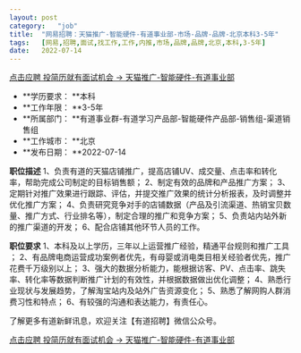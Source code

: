 ```yaml
---
layout:	post
category:	"job"
title:	"网易招聘：天猫推广-智能硬件-有道事业部-市场-品牌-品牌-北京本科3-5年"
tags:	[网易,招聘,面试,找工作,工作,内推,市场,品牌,品牌,北京,本科,3-5年]
date:	2022-07-14
---
```


[点击应聘 投简历就有面试机会 -> 天猫推广-智能硬件-有道事业部](http://mobile.bole.netease.com/bole/boleDetail?id=37896&employeeId=346f03c3cda5f04c&key=all)



- **学历要求： **本科
- **工作年限： **3-5年
- **所属部门： **有道事业群-有道学习产品部-智能硬件产品部-销售组-渠道销售组
- **工作城市： **北京
- **发布日期： **2022-07-14



**职位描述**
1、负责有道的天猫店铺推广，提高店铺UV、成交量、点击率和转化率，帮助完成公司制定的目标销售额；
2、制定有效的品牌和产品推广方案；
3、定期针对推广效果进行跟踪、评估，并提交推广效果的统计分析报表，及时调整并优化推广方案；
4、负责研究竞争对手的店铺数据（产品及引流渠道、热销宝贝数量、推广方式、行业排名等），制定合理的推广和竞争方案；
5、负责站内站外新的推广渠道的开发；
6、配合店铺其他环节人员的工作。




**职位要求**
1、本科及以上学历，三年以上运营推广经验，精通平台规则和推广工具 ；
2、有品牌电商运营成功案例者优先，有母婴或消电类目相关经验者优先，推广花费千万级别以上；
3、强大的数据分析能力，能根据访客、PV、点击率、跳失率、转化率等数据判断推广计划的有效性，并根据数据做出优化调整；
4、熟悉行业现状与发展趋势，了解淘宝站内及站外广告资源变化；
5、熟悉了解网购人群消费习性和特点；
6、有较强的沟通和表达能力，有责任心。

了解更多有道新鲜讯息，欢迎关注【有道招聘】微信公众号。



[点击应聘 投简历就有面试机会 -> 天猫推广-智能硬件-有道事业部](http://mobile.bole.netease.com/bole/boleDetail?id=37896&employeeId=346f03c3cda5f04c&key=all)